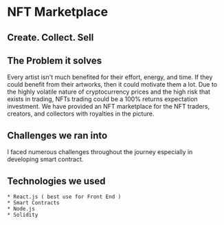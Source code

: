 # NFT Marketplace
## Create. Collect. Sell
## The Problem it solves
Every artist isn't much benefited for their effort, energy, and time. If they could benefit from their artworks, then it could motivate them a lot. Due to the highly volatile nature of cryptocurrency prices and the high risk that exists in trading, NFTs trading could be a 100% returns expectation investment. We have provided an NFT marketplace for the NFT traders, creators, and collectors with royalties in the picture.
## Challenges we ran into
I faced numerous challenges throughout the journey especially in developing smart contract.

## Technologies we used
    * React.js ( best use for Front End )
    * Smart Contracts
    * Node.js
    * Solidity
